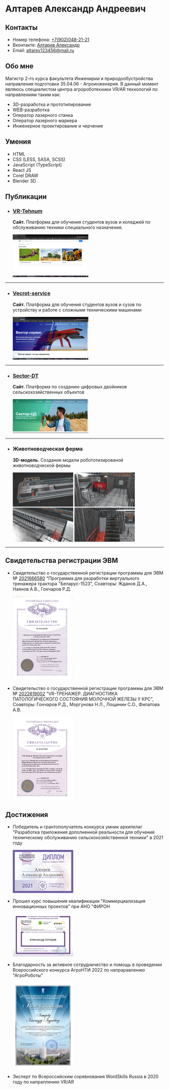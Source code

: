 # Алтарев Александр Андреевич

## Контакты 

* Номер телефона: [+7(902)048-21-21](tel:89020488121)
* Вконтакте: [Алтарев Александр](https://vk.com/alaisev)
* Email: [altarev123456@mail.ru](mailto:altarev123456@mail.ru)


## Обо мне 

Магистр 2-го курса факультета Инженирии и природообустройства направления подготовки 35.04.06 - Агроинженерия. В данный момент являюсь специалистом центра агророботехники VR/AR технологий по направлениям таким как: 

* 3D-разработка и прототипирование
* WEB-разработка
* Оператор лазерного станка
* Оператор лазерного маркера 
* Инженерное проектирование и черчение


## Умения 

* HTML
* CSS (LESS, SASA, SCSS)
* JavaScript (TypeScript)
* React JS
* Corel DRAW
* Blender 3D


## Публикации 

* ### [VR-Tehnum](https://vr-technum.ru/)

  **Сайт.** Платформа для обучения студентов вузов и коледжей по обслуживанию техники специального назначения.

  <img src="./image/VrT3.png" width=50%>

------------------------------------------------


* ### [Vecrot-service](https://service-vector.ru/)

  **Сайт.** Платформа для обучения студентов вузов и сузов по устройству и работе с сложными техническими машинами 

  <img src="./image/SerV1.png" width=50%>

------------------------------------------------

* ### [Sector-DT](https://sector-dt.ru//)

  **Сайт.** Платформа по созданию цифровых двойников сельскохозяйственных объектов 

  <img src="./image/sectorDT.png" width=50%>
  
------------------------------------------------

* ### Животноводческая ферма 

  **3D-модель.** Создание модели робототизированой животноводческой фермы 

  <img src="./image/fer1.jpg" width=40%>
  <img src="./image/fer22.jpg" width=40%>
  <img src="./image/fer3.jpg" width=40%>
  <img src="./image/fer4.jpg" width=40%>

------------------------------------------------


## Свидетельства регистрации ЭВМ

* Свидетельство о государственной регистрации программы для ЭВМ № [2021666580](https://www.elibrary.ru/item.asp?id=47118670&ysclid=lge3p772mv905521853) "Программа для разработки виртуального тренажера трактора "Беларус-1523", Соавторы: Жданов Д.А., Наянов А.В., Гончаров Р.Д.

  [<img src="./image/GrantBel.jpg" width=40%>](./image/GrantBel.jpg)

* Свидетельство о государственной регистрации программы для ЭВМ № [2022619002](https://elibrary.ru/item.asp?id=48493961) "VR-ТРЕНАЖЕР. ДИАГНОСТИКА ПАТОЛОГИЧЕСКОГО СОСТОЯНИЯ МОЛОЧНОЙ ЖЕЛЕЗЫ У КРС", Соавторы: Гончаров Р.Д., Моргунова Н.Л., Лощинин С.О., Филатова А.В.

  [<img src="./image/GrantKRS.jpg" width=40%>](./image/GrantKRS.jpg)

## Достижения 

* Победитель и грантополучатель конкурса умник архипелаг "Разработка приложения дополненной реальности для обучения техническому обслуживанию сельскохозяйственной техники" в 2021 году

  [<img src="./image/AltarevAA_page-0001.jpg" width=40%>](./image/AltarevAA_page-0001.jpg)

* Прошел курс повышения квалификации "Коммерциализация инновационных проектов" при АНО "ФИРОН

  [<img src="./image/certificate_pages-to-jpg-0001.jpg" width=40%>](./image/certificate_pages-to-jpg-0001.jpg)

* Благодарность за активное сотрудничество и помощь в проведении Всероссийского конкурса АгроНТИ 2022 по напраравлению "АгроРоботы"

  [<img src="./image/Altarev_2022_page-0001.jpg" width=40%>](./image/Altarev_2022_page-0001.jpg)

* Эксперт по Всероссийским соревнования WordSkills Russia в 2020 году по напраплению VR/AR

